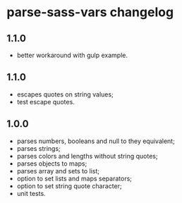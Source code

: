 # parse-sass-vars changelog

## 1.1.0
- better workaround with gulp example.

## 1.1.0
- escapes quotes on string values;
- test escape quotes.

## 1.0.0

- parses numbers, booleans and null to they equivalent;
- parses strings;
- parses colors and lengths without string quotes;
- parses objects to maps;
- parses array and sets to list;
- option to set lists and maps separators;
- option to set string quote character;
- unit tests.
